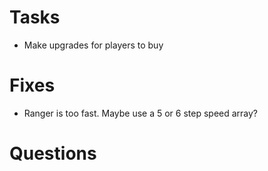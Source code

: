 # Tasks

- Make upgrades for players to buy

# Fixes
- Ranger is too fast. Maybe use a 5 or 6 step speed array?

# Questions

